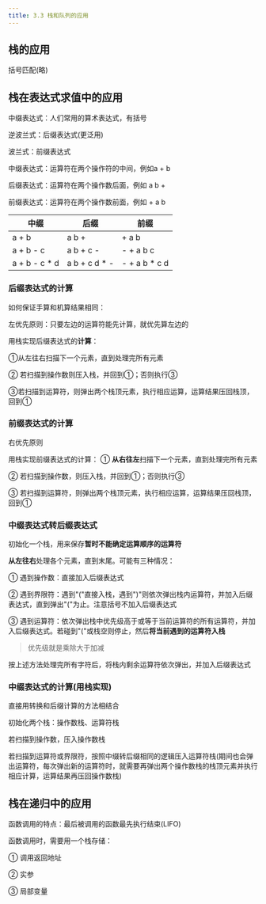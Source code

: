 ```yaml
---
title: 3.3 栈和队列的应用
---
```

## 栈的应用

括号匹配(略)

## 栈在表达式求值中的应用

中缀表达式：人们常用的算术表达式，有括号

逆波兰式：后缀表达式(更泛用)

波兰式：前缀表达式

中缀表达式：运算符在两个操作符的中间，例如a + b

后缀表达式：运算符在两个操作数后面，例如 a b +

前缀表达式：运算符在两个操作数前面，例如 + a b

| 中缀 | 后缀 | 前缀 |
| ---- | ---- | ---- |
| a + b | a b + | + a b |
| a + b - c | a b + c - | - + a b c |
| a + b - c * d | a b + c d * - | - + a b * c d |

### 后缀表达式的计算

如何保证手算和机算结果相同：

左优先原则：只要左边的运算符能先计算，就优先算左边的

用栈实现后缀表达式的**计算**：

①从左往右扫描下一个元素，直到处理完所有元素

② 若扫描到操作数则压入栈，并回到①；否则执行③

③若扫描到运算符，则弹出两个栈顶元素，执行相应运算，运算结果压回栈顶，回到①

### 前缀表达式的计算

右优先原则

用栈实现前缀表达式的计算：
① **从右往左**扫描下一个元素，直到处理完所有元素

② 若扫描到操作数，则压入栈，并回到①；否则执行③

③ 若扫描到运算符，则弹出两个栈顶元素，执行相应运算，运算结果压回栈顶，回到①

### 中缀表达式转后缀表达式

初始化一个栈，用来保存**暂时不能确定运算顺序的运算符**

**从左往右**处理各个元素，直到末尾。可能有三种情况：

① 遇到操作数：直接加入后缀表达式

② 遇到界限符：遇到"("直接入栈，遇到")"则依次弹出栈内运算符，并加入后缀表达式，直到弹出"("为止。注意括号不加入后缀表达式

③ 遇到运算符：依次弹出栈中优先级高于或等于当前运算符的所有运算符，并加入后缀表达式。若碰到"("或栈空则停止，然后**将当前遇到的运算符入栈**

>优先级就是乘除大于加减

按上述方法处理完所有字符后，将栈内剩余运算符依次弹出，并加入后缀表达式

### 中缀表达式的计算(用栈实现)

直接用转换和后缀计算的方法相结合

初始化两个栈：操作数栈、运算符栈

若扫描到操作数，压入操作数栈

若扫描到运算符或界限符，按照中缀转后缀相同的逻辑压入运算符栈(期间也会弹出运算符，每次弹出新的运算符时，就需要再弹出两个操作数栈的栈顶元素并执行相应计算，运算结果再压回操作数栈)

## 栈在递归中的应用

函数调用的特点：最后被调用的函数最先执行结束(LIFO)

函数调用时，需要用一个栈存储：

① 调用返回地址

② 实参

③ 局部变量






